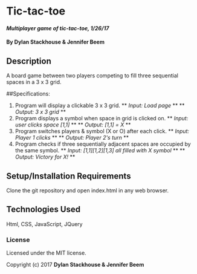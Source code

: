 # Tic-tac-toe

#### _Multiplayer game of tic-tac-toe, 1/26/17_

#### By **Dylan Stackhouse & Jennifer Beem**

## Description

A board game between two players competing to fill three sequential spaces in a 3 x 3 grid.

##Specifications:
1. Program will display a clickable 3 x 3 grid.
  ** *Input: Load page* **
  ** *Output: 3 x 3 grid* **
2. Program displays a symbol when space in grid is clicked on.
  ** *Input: user clicks space [1,1]* **
  ** *Output: [1,1] = X* **
3. Program switches players & symbol (X or O) after each click.
  ** *Input: Player 1 clicks* **
  ** *Output: Player 2's turn* **
4. Program checks if three sequentially adjacent spaces are occupied by the same symbol.
  ** *Input: [1,1][1,2][1,3] all filled with X symbol* **
  ** *Output: Victory for X!* **

## Setup/Installation Requirements

Clone the git repository and open index.html in any web browser.

## Technologies Used

Html, CSS, JavaScript, JQuery

### License
Licensed under the MIT license.

Copyright (c) 2017 **Dylan Stackhouse & Jennifer Beem**
